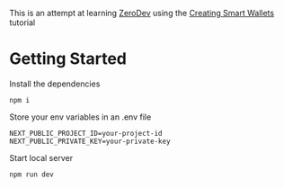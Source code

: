 This is an attempt at learning [ZeroDev](https://zerodev.app/) using the [Creating Smart Wallets](https://docs.zerodev.app/create-wallets/custom-keys/raw-private-keys) tutorial

# Getting Started

Install the dependencies
```
npm i
```

Store your env variables in an .env file
```
NEXT_PUBLIC_PROJECT_ID=your-project-id
NEXT_PUBLIC_PRIVATE_KEY=your-private-key
```

Start local server
```
npm run dev
```